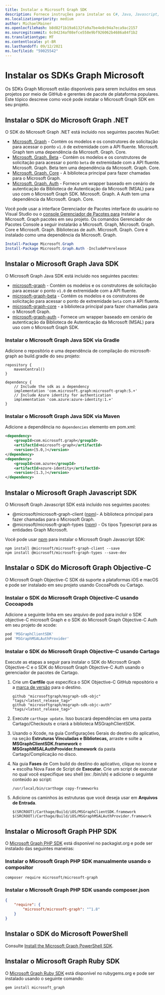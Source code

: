 ```yaml
---
title: Instalar o Microsoft Graph SDK
description: Fornece instruções para instalar os C#, Java, Javascript, Objective-C, PHP e Ruby Microsoft Graph SDKs.
ms.localizationpriority: medium
author: MichaelMainer
ms.openlocfilehash: b8d82f1b19a6132fa9a7be4e8c94a7eca9ac2157
ms.sourcegitcommit: 6c04234af08efce558e9bf926062b4686a84f1b2
ms.translationtype: MT
ms.contentlocale: pt-BR
ms.lasthandoff: 09/12/2021
ms.locfileid: "59025542"
---
```

# <a name="install-the-microsoft-graph-sdks"></a>Instalar os SDKs Graph Microsoft

Os SDKs Graph Microsoft estão disponíveis para serem incluídos em seus projetos por meio de GitHub e gerentes de pacote de plataforma populares. Este tópico descreve como você pode instalar o Microsoft Graph SDK em seu projeto.

## <a name="install-the-microsoft-graph-net-sdk"></a>Instalar o SDK do Microsoft Graph .NET

O SDK do Microsoft Graph .NET está incluído nos seguintes pacotes NuGet:

- [Microsoft. Graph](https://github.com/microsoftgraph/msgraph-sdk-dotnet) - Contém os modelos e os construtores de solicitação para acessar o ponto `v1.0` de extremidade com a API fluente. Microsoft. Graph tem uma dependência da Microsoft. Graph. Core.
- [Microsoft. Graph. Beta](https://github.com/microsoftgraph/msgraph-beta-sdk-dotnet) - Contém os modelos e os construtores de solicitação para acessar o ponto `beta` de extremidade com a API fluente. Microsoft. Graph. Beta tem uma dependência da Microsoft. Graph. Core.
- [Microsoft. Graph. Core](https://github.com/microsoftgraph/msgraph-sdk-dotnet) - A biblioteca principal para fazer chamadas para o Microsoft Graph.
- [Microsoft. Graph. Auth](https://github.com/microsoftgraph/msgraph-sdk-dotnet-auth) - Fornece um wrapper baseado em cenário de autenticação da Biblioteca de Autenticação da Microsoft (MSAL) para uso com o Microsoft Graph SDK. Microsoft. Graph. A Auth tem uma dependência da Microsoft. Graph. Core.

Você pode usar a interface Gerenciador de Pacotes interface do usuário no Visual Studio ou o [console Gerenciador de Pacotes para](/nuget/quickstart/install-and-use-a-package-in-visual-studio) instalar a Microsoft. Graph pacotes em seu projeto. Os comandos Gerenciador de Pacotes Console a seguir instalarão a Microsoft. Graph, Microsoft. Graph. Core e Microsoft. Graph. Bibliotecas de auth. Microsoft. Graph. Core é instalado como uma dependência da Microsoft. Graph.

```PowerShell
Install-Package Microsoft.Graph
Install-Package Microsoft.Graph.Auth -IncludePrerelease
```

## <a name="install-the-microsoft-graph-java-sdk"></a>Instalar o Microsoft Graph Java SDK

O Microsoft Graph Java SDK está incluído nos seguintes pacotes:

- [microsoft-graph](https://github.com/microsoftgraph/msgraph-sdk-java) - Contém os modelos e os construtores de solicitação para acessar o ponto `v1.0` de extremidade com a API fluente.
- [microsoft-graph-beta](https://github.com/microsoftgraph/msgraph-beta-sdk-java) - Contém os modelos e os construtores de solicitação para acessar o ponto de extremidade `beta` com a API fluente.
- [microsoft-graph-core](https://github.com/microsoftgraph/msgraph-sdk-java-core) - a biblioteca principal para fazer chamadas para o Microsoft Graph.
- [microsoft-graph-auth](https://github.com/microsoftgraph/msgraph-sdk-java-auth) - Fornece um wrapper baseado em cenário de autenticação da Biblioteca de Autenticação da Microsoft (MSAL) para uso com o Microsoft Graph SDK.

### <a name="install-the-microsoft-graph-java-sdk-via-gradle"></a>Instalar o Microsoft Graph Java SDK via Gradle

Adicione o repositório e uma dependência de compilação do microsoft-graph ao build.gradle do seu projeto:

```Gradle
repository {
    mavenCentral()
}

dependency {
    // Include the sdk as a dependency
    implementation 'com.microsoft.graph:microsoft-graph:5.+'
    // Include Azure identity for authentication
    implementation 'com.azure:azure-identity:1.+'
}
```

### <a name="install-the-microsoft-graph-java-sdk-via-maven"></a>Instalar o Microsoft Graph Java SDK via Maven

Adicione a dependência no `dependencies` elemento em pom.xml:

```xml
<dependency>
    <groupId>com.microsoft.graph</groupId>
    <artifactId>microsoft-graph</artifactId>
    <version>[5.0,)</version>
</dependency>
<dependency>
    <groupId>com.azure</groupId>
    <artifactId>azure-identity</artifactId>
    <version>[1.3,)</version>
</dependency>
```

## <a name="install-the-microsoft-graph-javascript-sdk"></a>Instalar o Microsoft Graph Javascript SDK

O Microsoft Graph Javascript SDK está incluído nos seguintes pacotes:

- @microsoft/microsoft-graph-client ([npm](https://www.npmjs.com/package/@microsoft/microsoft-graph-client))- A biblioteca principal para fazer chamadas para o Microsoft Graph.
- @microsoft/microsoft-graph-types ([npm](https://www.npmjs.com/package/@microsoft/microsoft-graph-types)) - Os tipos Typescript para as entidades Graph Microsoft.

Você pode usar [npm](https://www.npmjs.com) para instalar o Microsoft Graph Javascript SDK:

```Shell
npm install @microsoft/microsoft-graph-client --save
npm install @microsoft/microsoft-graph-types --save-dev
```

## <a name="install-the-microsoft-graph-objective-c-sdk"></a>Instalar o SDK do Microsoft Graph Objective-C

O Microsoft Graph Objective-C SDK dá suporte a plataformas iOS e macOS e pode ser instalado em seu projeto usando CocoaPods ou Cartago.

### <a name="install-the-microsoft-graph-objective-c-sdk-using-cocoapods"></a>Instalar o SDK do Microsoft Graph Objective-C usando Cocoapods

Adicione a seguinte linha em seu arquivo de pod para incluir o SDK objective-C microsoft Graph e o SDK do Microsoft Graph Objective-C Auth em seu projeto de xcode:

```ruby
pod 'MSGraphClientSDK'
pod 'MSGraphMSALAuthProvider'
```

### <a name="install-the-microsoft-graph-objective-c-sdk-using-carthage"></a>Instalar o SDK do Microsoft Graph Objective-C usando Cartago

Execute as etapas a seguir para instalar o SDK do Microsoft Graph Objective-C e o [](https://github.com/Carthage/Carthage) SDK do Microsoft Graph Objective-C Auth usando o gerenciador de pacotes de Cartago.

1. Crie um **Cartfile** que especifica o SDK Objective-C GitHub repositório e a [marca de versão](https://github.com/microsoftgraph/msgraph-sdk-objc/releases) para o destino.

    ```text
    github "microsoftgraph/msgraph-sdk-objc" "tags/<latest_release_tag>"
    github "microsoftgraph/msgraph-sdk-objc-auth" "tags/<latest_release_tag>"
    ```

1. Execute `carthage update`. Isso buscará dependências em uma pasta Cartago/Checkouts e criará a biblioteca MSGraphClientSDK.

1. Usando o Xcode, na  guia Configurações Gerais do destino do aplicativo, na seção **Estruturas Vinculadas e Bibliotecas,** arraste e solte a **MSGraphClientSDK.framework** e **MSGraphMSALAuthProvider.framework** da pasta Cartago/Complicação no disco.

1. Na guia **Fases** de Com build do destino do aplicativo, clique no ícone e **+** escolha Nova Fase de Script de **Executar.** Crie um script de executar no qual você especifique seu shell (ex: /bin/sh) e adicione o seguinte conteúdo ao script:

    ```Shell
    /usr/local/bin/carthage copy-frameworks
    ```

1. Adicione os caminhos às estruturas que você deseja usar em **Arquivos de Entrada**.

    ```Shell
    $(SRCROOT)/Carthage/Build/iOS/MSGraphClientSDK.framework
    $(SRCROOT)/Carthage/Build/iOS/MSGraphMSALAuthProvider.framework
    ```

## <a name="install-the-microsoft-graph-php-sdk"></a>Instalar o Microsoft Graph PHP SDK

O [Microsoft Graph PHP SDK](https://github.com/microsoftgraph/msgraph-sdk-php) está disponível no packagist.org e pode ser instalado das seguintes maneiras: [](https://packagist.org/packages/microsoft/microsoft-graph)

### <a name="install-the-microsoft-graph-php-sdk-manually-using-composer"></a>Instalar o Microsoft Graph PHP SDK manualmente usando o compositor

```Shell
composer require microsoft/microsoft-graph
```

### <a name="install-the-microsoft-graph-php-sdk-using-composerjson"></a>Instalar o Microsoft Graph PHP SDK usando composer.json

```json
{
    "require": {
        "microsoft/microsoft-graph": "^1.8"
    }
}
```

## <a name="install-the-microsoft-powershell-sdk"></a>Instalar o SDK do Microsoft PowerShell

Consulte [Install the Microsoft Graph PowerShell SDK](../powershell/installation.md).

## <a name="install-the-microsoft-graph-ruby-sdk"></a>Instalar o Microsoft Graph Ruby SDK

O [Microsoft Graph Ruby SDK](https://github.com/microsoftgraph/msgraph-sdk-ruby) está [](https://rubygems.org/) disponível no rubygems.org e pode ser instalado usando o seguinte comando:

```ruby
gem install microsoft_graph
```
